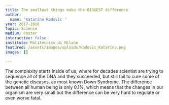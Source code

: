 ```yaml
---
title: The smallest things make the BIGGEST difference
author:
  name: 'Katarina Radovic '
year: 2017-2018
topic: Science
medium: Poster
interactive: false
institute: Politecnico di Milano
featured: /assets/images/uploads/Radovic_Katarina.png
images: []

---
```

The complexity starts inside of us, where for decades scientist are trying to sequence all of the DNA and they succeeded, but still fail to cure some of the genetic diseases, as most known Down Syndrome. The difference between all human being is only 0.1%, which means that the changes in our organism are very small but the difference can be very hard to regulate or even worse fatal. 
